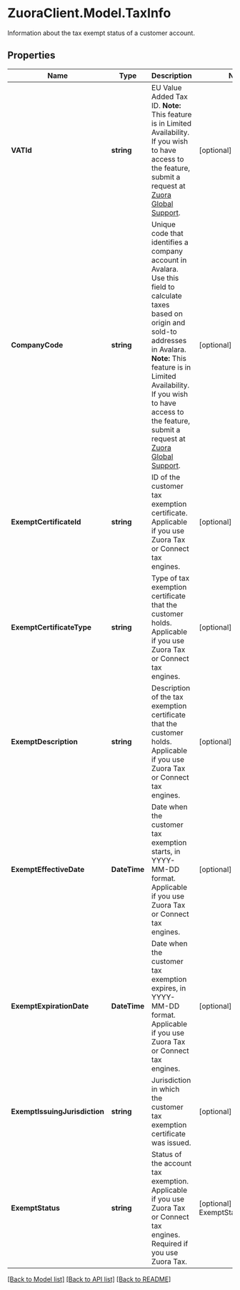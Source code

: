 # ZuoraClient.Model.TaxInfo
Information about the tax exempt status of a customer account. 

## Properties

Name | Type | Description | Notes
------------ | ------------- | ------------- | -------------
**VATId** | **string** | EU Value Added Tax ID.  **Note:** This feature is in Limited Availability. If you wish to have access to the feature, submit a request at [Zuora Global Support](https://support.zuora.com).  | [optional] 
**CompanyCode** | **string** | Unique code that identifies a company account in Avalara. Use this field to calculate taxes based on origin and sold-to addresses in Avalara.  **Note:** This feature is in Limited Availability. If you wish to have access to the feature, submit a request at [Zuora Global Support](https://support.zuora.com).  | [optional] 
**ExemptCertificateId** | **string** | ID of the customer tax exemption certificate. Applicable if you use Zuora Tax or Connect tax engines.  | [optional] 
**ExemptCertificateType** | **string** | Type of tax exemption certificate that the customer holds. Applicable if you use Zuora Tax or Connect tax engines.  | [optional] 
**ExemptDescription** | **string** | Description of the tax exemption certificate that the customer holds. Applicable if you use Zuora Tax or Connect tax engines.  | [optional] 
**ExemptEffectiveDate** | **DateTime** | Date when the customer tax exemption starts, in YYYY-MM-DD format. Applicable if you use Zuora Tax or Connect tax engines.  | [optional] 
**ExemptExpirationDate** | **DateTime** | Date when the customer tax exemption expires, in YYYY-MM-DD format. Applicable if you use Zuora Tax or Connect tax engines.  | [optional] 
**ExemptIssuingJurisdiction** | **string** | Jurisdiction in which the customer tax exemption certificate was issued.  | [optional] 
**ExemptStatus** | **string** | Status of the account tax exemption. Applicable if you use Zuora Tax or Connect tax engines. Required if you use Zuora Tax.   | [optional] [default to ExemptStatusEnum.No]

[[Back to Model list]](../README.md#documentation-for-models) [[Back to API list]](../README.md#documentation-for-api-endpoints) [[Back to README]](../README.md)


